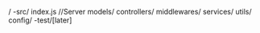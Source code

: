 /
-src/
    index.js //Server
    models/
    controllers/
    middlewares/
    services/
    utils/
    config/
-test/[later]


